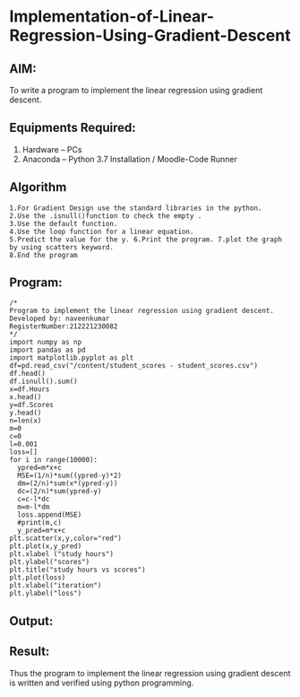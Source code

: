 # Implementation-of-Linear-Regression-Using-Gradient-Descent

## AIM:
To write a program to implement the linear regression using gradient descent.

## Equipments Required:
1. Hardware – PCs
2. Anaconda – Python 3.7 Installation / Moodle-Code Runner

## Algorithm
```
1.For Gradient Design use the standard libraries in the python.
2.Use the .isnull()function to check the empty . 
3.Use the default function.
4.Use the loop function for a linear equation.
5.Predict the value for the y. 6.Print the program. 7.plot the graph by using scatters keyword.
8.End the program
```
## Program:
```
/*
Program to implement the linear regression using gradient descent.
Developed by: naveenkumar
RegisterNumber:212221230082
*/
import numpy as np
import pandas as pd
import matplotlib.pyplot as plt
df=pd.read_csv("/content/student_scores - student_scores.csv")
df.head()
df.isnull().sum()
x=df.Hours
x.head()
y=df.Scores
y.head()
n=len(x)
m=0
c=0
l=0.001
loss=[]
for i in range(10000):
  ypred=m*x+c
  MSE=(1/n)*sum((ypred-y)*2)
  dm=(2/n)*sum(x*(ypred-y))
  dc=(2/n)*sum(ypred-y)
  c=c-l*dc
  m=m-l*dm
  loss.append(MSE)
  #print(m,c)
  y_pred=m*x+c
plt.scatter(x,y,color="red")
plt.plot(x,y_pred)
plt.xlabel ("study hours")
plt.ylabel("scores")
plt.title("study hours vs scores")
plt.plot(loss)
plt.xlabel("iteration")
plt.ylabel("loss")
```

## Output:



## Result:
Thus the program to implement the linear regression using gradient descent is written and verified using python programming.
